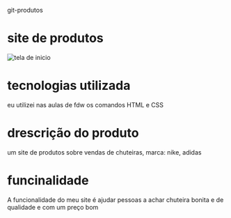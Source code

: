 git-produtos

# site de produtos

![tela de inicio](imagem/print.png)

# tecnologias utilizada 
eu utilizei nas aulas de fdw os comandos HTML e CSS

# drescrição do produto
um site de produtos sobre vendas de chuteiras, marca: nike, adidas

# funcinalidade
A funcionalidade do meu site é ajudar pessoas a achar chuteira bonita e de qualidade e com um preço bom
